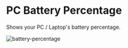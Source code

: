 # PC Battery Percentage
Shows your PC / Laptop's battery percentage.

![battery-percentage](https://user-images.githubusercontent.com/104005034/197437823-c61a301e-8221-4ef8-bd98-9935bad1abef.png)
